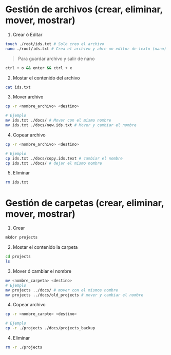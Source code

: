 # Gestión de archivos (crear, eliminar, mover, mostrar)

1. Crear ó Editar 
```bash
touch ./root/ids.txt # Solo creo el archivo
nano ./root/ids.txt # Crea el archivo y abre un editor de texto (nano)
```
> Para guardar archivo y salir de nano
```bash
ctrl + o && enter && ctrl + x
``` 

2. Mostar el contenido del archivo
```bash
cat ids.txt
```


3. Mover archivo
```bash
cp -r <nombre_archivo> <destino>

# Ejemplo
mv ids.txt ./docs/ # Mover con el mismo nombre
mv ids.txt ./docs/new.ids.txt # Mover y cambiar el nombre
```


4. Copear archivo
```bash
cp -r <nombre_archivo> <destino>

# Ejemplo
cp ids.txt ./docs/copy.ids.text # cambiar el nombre
cp ids.txt ./docs/ # dejar el mismo nombre
```

5. Eliminar
```bash
rm ids.txt
```

# Gestión de carpetas (crear, eliminar, mover, mostrar)
1. Crear
```bash
mkdor projects
```
 
2. Mostar el contenido la carpeta
```bash
cd projects
ls
```

3. Mover ó cambiar el nombre
```bash
mv <nombre_carpeta> <destino>
# Ejemplo
mv projects ../docs/ # mover con el mismos nombre 
mv projects ../docs/old_projects # mover y cambiar el nombre 
```

4. Copear archivo
```bash
cp -r <nombre_carpte> <destino>

# Ejemplo
cp -r ./projects ./docs/projects_backup 
```

4. Eliminar
```bash
rm -r ./projects 
```



